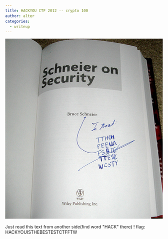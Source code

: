 ```yaml
--- 
title: HACKYOU CTF 2012 -- crypto 100
author: alter
categories:
  - writeup
---
```



![Task](2012_hackyou_cry100.jpg)

Just read this text from another side(find word "HACK" there) !
flag: HACKYOUISTHEBESTESTCTFFTW
